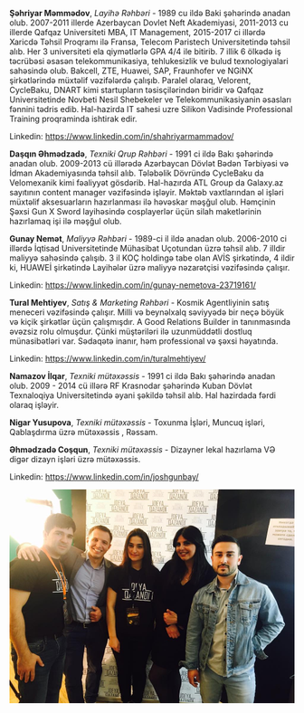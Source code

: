 
                  


**Şəhriyar Məmmədov**, _Layihə Rəhbəri_ - 1989 cu ildə Baki şəhərində anadan olub. 2007-2011 illerde Azerbaycan Dovlet Neft Akademiyasi, 2011-2013 cu illerde Qafqaz Universiteti MBA, IT Management, 2015-2017 ci illərdə Xaricdə Təhsil Proqramı ilə Fransa, Telecom Paristech Universitetində təhsil alıb. Her 3 universiteti ela qiymətlərlə GPA 4/4 ile bitirib. 7 illik 6 ölkədə iş təcrübəsi əsasən telekommunikasiya, tehlukesizlik ve bulud texnologiyalari sahəsində olub. Bakcell, ZTE, Huawei, SAP, Fraunhofer ve NGiNX şirkətlərində müxtəlif vəzifələrdə çalışıb. Paralel olaraq, Velorent, CycleBaku, DNART kimi startupların təsisçilərindən biridir və Qafqaz Universitetinde Novbeti Nesil Shebekeler ve Telekommunikasiyanin əsasları fənnini tədris edib. Hal-hazirda IT sahesi uzre Silikon Vadisinde Professional Training proqraminda ishtirak edir.

Linkedin: https://www.linkedin.com/in/shahriyarmammadov/

**Daşqın Əhmədzadə**, _Texniki Qrup Rəhbəri_ - 1991 ci ildə Bakı şəhərində anadan olub. 2009-2013 cü illərədə Azərbaycan Dövlət Bədən Tərbiyəsi və İdman Akademiyasında təhsil alıb. Tələbəlik Dövründə CycleBaku da Velomexanik kimi fəaliyyət gösdərib. Hal-hazırda ATL Group da Galaxy.az sayıtının content manager vəzifəsində işləyir. Məktəb vaxtlarından əl işləri müxtəlif aksesuarların hazırlanması ilə həvəskar məşğul olub. Həmçinin Şəxsi Gun X Sword layihəsində cosplayerlər üçün silah maketlərinin hazırlamaq işi ilə məşğul olub.

 **Gunay Nemət**, _Maliyyə Rəhbəri_ - 1989-ci il ildə anadan olub. 2006-2010 ci illərdə İqtisad Universitetinde Mühasibat Uçotundan üzrə təhsil alıb. 7 illdir maliyyə sahəsində çalışıb. 3 il KOÇ holdingə tabe olan AVİS şirkətində, 4 ildir ki, HUAWEİ şirkətində Layihələr üzrə maliyyə nəzarətçisi vəzifəsində çalışır.
 
 Linkedin: https://www.linkedin.com/in/gunay-nemetova-23719161/

**Tural Mehtiyev**, _Satış & Marketing Rəhbəri_ - Kosmik Agentliyinin satış meneceri vəzifəsində çalışır. Milli və beynəlxalq səviyyədə bir neçə böyük və kiçik şirkətlər üçün çalışmışdır. A Good Relations Builder in  tanınmasında əvəzsiz rolu olmuşdur. Çünki müştəriləri ilə uzunmüddətli dostluq münasibətləri var. Sədaqətə inanır, həm professional və şəxsi həyatında.

 Linkedin: https://www.linkedin.com/in/turalmehtiyev/

**Namazov İlqar**, _Texniki mütəxəssis_ - 1991 ci ildə Bakı şəhərində anadan olub. 2009 - 2014 cü illərə RF Krasnodar şəhərində Kuban Dövlət Texnaloqiya Universitetində əyani şəkildə təhsil alıb. Hal hazirdada fərdi olaraq işləyir.

**Nigar Yusupova**, _Texniki mütəxəssis_ - Toxunma İşləri, Muncuq işləri, Qablaşdırma  üzrə mütəxəssis , Rəssam.

**Əhmədzadə Coşqun**, _Texniki mütəxəssis_ - Dizayner lekal hazırlama VƏ digər dizayn işləri üzrə mütəxəssis. 

 Linkedin: https://www.linkedin.com/in/joshgunbay/



![Alt text](Komandamiz.jpg?raw=true "DNART Komandasi")
